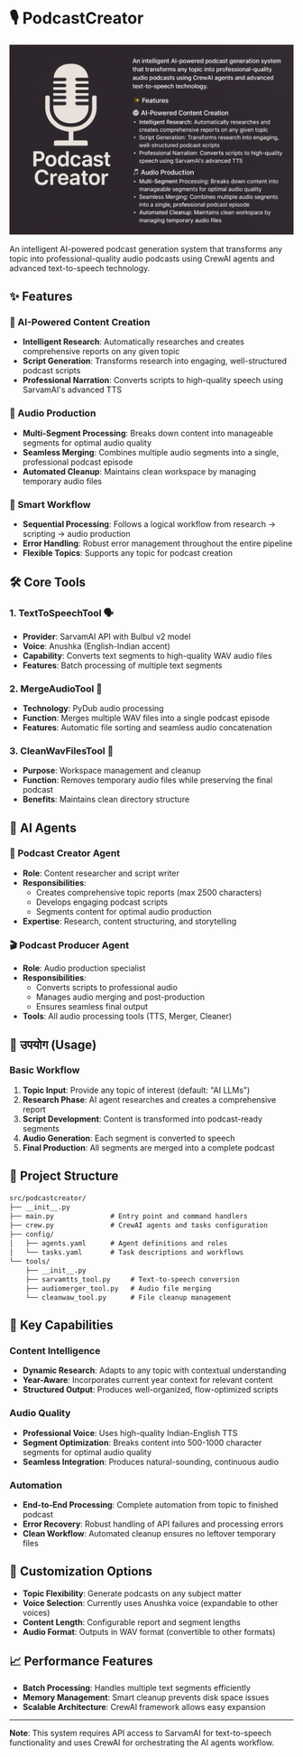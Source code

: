 # 🎙️ PodcastCreator
![PodcastCreator](PodcastCreator.png)

An intelligent AI-powered podcast generation system that transforms any topic into professional-quality audio podcasts using CrewAI agents and advanced text-to-speech technology.

## ✨ Features

### 🤖 AI-Powered Content Creation
- **Intelligent Research**: Automatically researches and creates comprehensive reports on any given topic
- **Script Generation**: Transforms research into engaging, well-structured podcast scripts
- **Professional Narration**: Converts scripts to high-quality speech using SarvamAI's advanced TTS

### 🎵 Audio Production
- **Multi-Segment Processing**: Breaks down content into manageable segments for optimal audio quality
- **Seamless Merging**: Combines multiple audio segments into a single, professional podcast episode
- **Automated Cleanup**: Maintains clean workspace by managing temporary audio files

### 🔧 Smart Workflow
- **Sequential Processing**: Follows a logical workflow from research → scripting → audio production
- **Error Handling**: Robust error management throughout the entire pipeline
- **Flexible Topics**: Supports any topic for podcast creation

## 🛠️ Core Tools

### 1. **TextToSpeechTool** 🗣️
- **Provider**: SarvamAI API with Bulbul v2 model
- **Voice**: Anushka (English-Indian accent)
- **Capability**: Converts text segments to high-quality WAV audio files
- **Features**: Batch processing of multiple text segments

### 2. **MergeAudioTool** 🎵
- **Technology**: PyDub audio processing
- **Function**: Merges multiple WAV files into a single podcast episode
- **Features**: Automatic file sorting and seamless audio concatenation

### 3. **CleanWavFilesTool** 🧹
- **Purpose**: Workspace management and cleanup
- **Function**: Removes temporary audio files while preserving the final podcast
- **Benefits**: Maintains clean directory structure

## 🤵 AI Agents

### 📝 Podcast Creator Agent
- **Role**: Content researcher and script writer
- **Responsibilities**:
  - Creates comprehensive topic reports (max 2500 characters)
  - Develops engaging podcast scripts
  - Segments content for optimal audio production
- **Expertise**: Research, content structuring, and storytelling

### 🎬 Podcast Producer Agent
- **Role**: Audio production specialist
- **Responsibilities**:
  - Converts scripts to professional audio
  - Manages audio merging and post-production
  - Ensures seamless final output
- **Tools**: All audio processing tools (TTS, Merger, Cleaner)

## 🎯 उपयोग (Usage)

### Basic Workflow
1. **Topic Input**: Provide any topic of interest (default: "AI LLMs")
2. **Research Phase**: AI agent researches and creates a comprehensive report
3. **Script Development**: Content is transformed into podcast-ready segments
4. **Audio Generation**: Each segment is converted to speech
5. **Final Production**: All segments are merged into a complete podcast



## 📁 Project Structure

```
src/podcastcreator/
├── __init__.py
├── main.py              # Entry point and command handlers
├── crew.py              # CrewAI agents and tasks configuration
├── config/
│   ├── agents.yaml      # Agent definitions and roles
│   └── tasks.yaml       # Task descriptions and workflows
└── tools/
    ├── __init__.py
    ├── sarvamtts_tool.py     # Text-to-speech conversion
    ├── audiomerger_tool.py   # Audio file merging
    └── cleanwaw_tool.py      # File cleanup management
```

## 🌟 Key Capabilities

### Content Intelligence
- **Dynamic Research**: Adapts to any topic with contextual understanding
- **Year-Aware**: Incorporates current year context for relevant content
- **Structured Output**: Produces well-organized, flow-optimized scripts

### Audio Quality
- **Professional Voice**: Uses high-quality Indian-English TTS
- **Segment Optimization**: Breaks content into 500-1000 character segments for optimal audio quality
- **Seamless Integration**: Produces natural-sounding, continuous audio

### Automation
- **End-to-End Processing**: Complete automation from topic to finished podcast
- **Error Recovery**: Robust handling of API failures and processing errors
- **Clean Workflow**: Automated cleanup ensures no leftover temporary files

## 🎨 Customization Options

- **Topic Flexibility**: Generate podcasts on any subject matter
- **Voice Selection**: Currently uses Anushka voice (expandable to other voices)
- **Content Length**: Configurable report and segment lengths
- **Audio Format**: Outputs in WAV format (convertible to other formats)

## 📈 Performance Features

- **Batch Processing**: Handles multiple text segments efficiently
- **Memory Management**: Smart cleanup prevents disk space issues
- **Scalable Architecture**: CrewAI framework allows easy expansion

---

**Note**: This system requires API access to SarvamAI for text-to-speech functionality and uses CrewAI for orchestrating the AI agents workflow.
